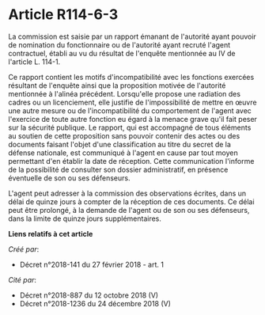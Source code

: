 # Article R114-6-3

La commission est saisie par un rapport émanant de l'autorité ayant pouvoir de nomination du fonctionnaire ou de l'autorité
ayant recruté l'agent contractuel, établi au vu du résultat de l'enquête mentionnée au IV de l'article L. 114-1.

Ce rapport contient les motifs d'incompatibilité avec les fonctions exercées résultant de l'enquête ainsi que la proposition
motivée de l'autorité mentionnée à l'alinéa précédent. Lorsqu'elle propose une radiation des cadres ou un licenciement, elle
justifie de l'impossibilité de mettre en œuvre une autre mesure ou de l'incompatibilité du comportement de l'agent avec
l'exercice de toute autre fonction eu égard à la menace grave qu'il fait peser sur la sécurité publique. Le rapport, qui est
accompagné de tous éléments au soutien de cette proposition sans pouvoir contenir des actes ou des documents faisant l'objet
d'une classification au titre du secret de la défense nationale, est communiqué à l'agent en cause par tout moyen permettant
d'en établir la date de réception. Cette communication l'informe de la possibilité de consulter son dossier administratif, en
présence éventuelle de son ou ses défenseurs.

L'agent peut adresser à la commission des observations écrites, dans un délai de quinze jours à compter de la réception de
ces documents. Ce délai peut être prolongé, à la demande de l'agent ou de son ou ses défenseurs, dans la limite de quinze
jours supplémentaires.

**Liens relatifs à cet article**

_Créé par_:

  - Décret n°2018-141 du 27 février 2018 - art. 1

_Cité par_:

  - Décret n°2018-887 du 12 octobre 2018 (V)
  - Décret n°2018-1236 du 24 décembre 2018 (V)
